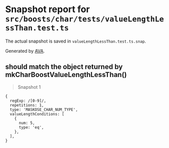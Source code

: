 # Snapshot report for `src/boosts/char/tests/valueLengthLessThan.test.ts`

The actual snapshot is saved in `valueLengthLessThan.test.ts.snap`.

Generated by [AVA](https://ava.li).

## should match the object returned by mkCharBoostValueLengthLessThan()

> Snapshot 1

    {
      regExp: /[0-9]/,
      repetitions: 1,
      type: 'MASKOSE_CHAR_NUM_TYPE',
      valueLengthConditions: [
        {
          num: 5,
          type: 'eq',
        },
      ],
    }
